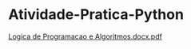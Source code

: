 # Atividade-Pratica-Python
[Logica de Programacao e Algoritmos.docx.pdf](https://github.com/user-attachments/files/19618603/Logica.de.Programacao.e.Algoritmos.docx.pdf)

